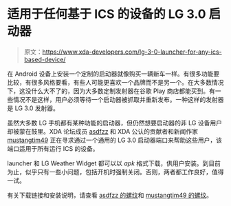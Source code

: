 # 适用于任何基于 ICS 的设备的 LG 3.0 启动器

> 原文：<https://www.xda-developers.com/lg-3-0-launcher-for-any-ics-based-device/>

在 Android 设备上安装一个定制的启动器就像购买一辆新车一样。有很多功能要比较，有很多风格要看，有些人可能更喜欢一个品牌而不是另一个。在大多数情况下，这没什么大不了的，因为大多数定制发射器在谷歌 Play 商店都能买到。有一些情况不是这样，用户必须等待一个启动器被抓取并重新发布。一种这样的发射器是 LG 3.0 发射器。

虽然大多数 LG 手机都有某种功能的启动器，但仍然想要启动器的非 LG 设备用户却被蒙在鼓里。XDA 论坛成员 [asdfzz](http://forum.xda-developers.com/member.php?u=4537423) 和 XDA 公认的贡献者和新闻作家 [mustangtim49](http://forum.xda-developers.com/member.php?u=4103429) 正在寻求通过一个通用的 LG 3.0 启动器端口来帮助这些用户，该端口适用于所有运行 ICS 的设备。

launcher 和 LG Weather Widget 都可以以 *apk* 格式下载，供用户安装。到目前为止，似乎只有一些小问题，包括开机时强制关闭。否则，两者都工作良好，值得一试。

有关下载链接和安装说明，请查看 [asdfzz 的螺纹](http://forum.xda-developers.com/showthread.php?t=1729669)和 [mustangtim49 的螺纹](http://forum.xda-developers.com/showthread.php?t=1711367)。